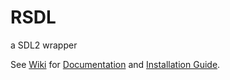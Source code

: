 RSDL
===
a SDL2 wrapper

See [Wiki](../../wiki) for [Documentation](../../wiki/Documentation) and [Installation Guide](../../wiki/Installation).
